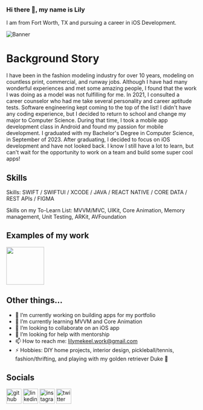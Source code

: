 ### Hi there 👋, my name is Lily
I am from Fort Worth, TX and pursuing a career in iOS Development.

![Banner](https://github.com/lmekeel/lmekeel/assets/95368109/2f0bf3c9-4814-4a4e-bb07-7ade11467da5)

# Background Story
I have been in the fashion modeling industry for over 10 years, modeling on countless print, commercial, and runway jobs. Although I have had many wonderful experiences and met some amazing people, I found that the work I was doing as a model was not fulfilling for me. In 2021, I consulted a career counselor who had me take several personality and career aptitude tests. Software engineering kept coming to the top of the list! I didn't have any coding experience, but I decided to return to school and change my major to Computer Science. During that time, I took a mobile app development class in Android and found my passion for mobile development. I graduated with my Bachelor's Degree in Computer Science, in September of 2023. After graduating, I decided to focus on iOS development and have not looked back. I know I still have a lot to learn, but can't wait for the opportunity to work on a team and build some super cool apps!

## Skills

Skills: SWIFT / SWIFTUI / XCODE / JAVA / REACT NATIVE / CORE DATA  / REST APIs  / FIGMA 

Skills on my To-Learn List: MVVM/MVC, UIKit, Core Animation, Memory management, Unit Testing, ARKit, AVFoundation

## Examples of my work
<img src="https://github.com/lmekeel/lmekeel/assets/95368109/a8adb3c6-6143-4313-80a8-778faa51763c" width="100" />

## Other things... 
- 🔭 I’m currently working on building apps for my portfolio 
- 🌱 I’m currently learning MVVM and Core Animation 
- 👯 I’m looking to collaborate on an iOS app  
- 🤔 I’m looking for help with mentorship 
- 📫 How to reach me: lilymekeel.work@gmail.com 
- ⚡ Hobbies: DIY home projects, interior design, pickleball/tennis, fashion/thrifting, and playing with my golden retriever Duke 🐶

## Socials

[<img src='https://cdn.jsdelivr.net/npm/simple-icons@3.0.1/icons/github.svg' alt='github' height='40'>](https://github.com/lmekeel)  [<img src='https://cdn.jsdelivr.net/npm/simple-icons@3.0.1/icons/linkedin.svg' alt='linkedin' height='40'>](https://www.linkedin.com/in/lily-mekeel/)  [<img src='https://cdn.jsdelivr.net/npm/simple-icons@3.0.1/icons/instagram.svg' alt='instagram' height='40'>](https://www.instagram.com/lilymekeel/)  [<img src='https://cdn.jsdelivr.net/npm/simple-icons@3.0.1/icons/twitter.svg' alt='twitter' height='40'>](https://twitter.com/lilymekeel)  

<!--
My stats once improved >> [![Anurag's GitHub stats](https://github-readme-stats.vercel.app/api?username=lmekeel)](https://github.com/lmekeel/github-readme-stats)


**lmekeel/lmekeel** is a ✨ _special_ ✨ repository because its `README.md` (this file) appears on your GitHub profile.

Here are some ideas to get you started:

- 🔭 I’m currently working on ...
- 🌱 I’m currently learning ...
- 👯 I’m looking to collaborate on ...
- 🤔 I’m looking for help with ...
- 💬 Ask me about ...
- 📫 How to reach me: ...
- 😄 Pronouns: ...
- ⚡ Fun fact: ...
-->
